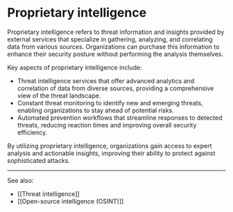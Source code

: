 # Proprietary intelligence

Proprietary intelligence refers to threat information and insights provided by external services that specialize in gathering, analyzing, and correlating data from various sources. Organizations can purchase this information to enhance their security posture without performing the analysis themselves.

Key aspects of proprietary intelligence include:

- Threat intelligence services that offer advanced analytics and correlation of data from diverse sources, providing a comprehensive view of the threat landscape.
- Constant threat monitoring to identify new and emerging threats, enabling organizations to stay ahead of potential risks.
- Automated prevention workflows that streamline responses to detected threats, reducing reaction times and improving overall security efficiency.

By utilizing proprietary intelligence, organizations gain access to expert analysis and actionable insights, improving their ability to protect against sophisticated attacks.

---

See also:

- [[Threat intelligence]]
- [[Open-source intelligence (OSINT)]]